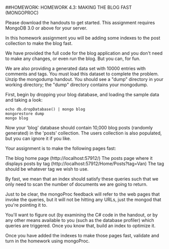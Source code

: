 ##HOMEWORK: HOMEWORK 4.3: MAKING THE BLOG FAST (MONGOPROC)

Please download the handouts to get started. This assignment requires MongoDB 3.0 or above for your server.

In this homework assignment you will be adding some indexes to the post collection to make the blog fast.

We have provided the full code for the blog application and you don't need to make any changes, or even run the blog. But you can, for fun.

We are also providing a generated data set with 10000 entries with comments and tags. You must load this dataset to complete the problem. 
Unzip the mongodump handout. You should see a "dump" directory in your working directory; the "dump" directory contains your mongodump.

First, begin by dropping your blog database, and loading the sample data and taking a look:

```
echo db.dropDatabase() | mongo blog
mongorestore dump
mongo blog
```

Now your 'blog' database should contain 10,000 blog posts (randomly generated) in the 'posts' collection. 
The users collection is also populated, but you can ignore it if you like.

Your assignment is to make the following pages fast:

The blog home page (http://localhost:57912/)
The posts page where it displays posts by tag (http://localhost:57912/Home/Posts?tag=Van)
The tag should be whatever tag we wish to use.

By fast, we mean that an index should satisfy these queries such that we only need to scan the number of documents we are going to return.

Just to be clear, the mongoProc feedback will refer to the web pages that invoke the queries, 
but it will not be hitting any URLs, just the mongod that you're pointing it to.

You'll want to figure out (by examining the C# code in the handout, 
or by any other means available to you (such as the database profiler) which queries are triggered. 
Once you know that, build an index to optimize it.

Once you have added the indexes to make those pages fast, validate and turn in the homework using mongoProc.